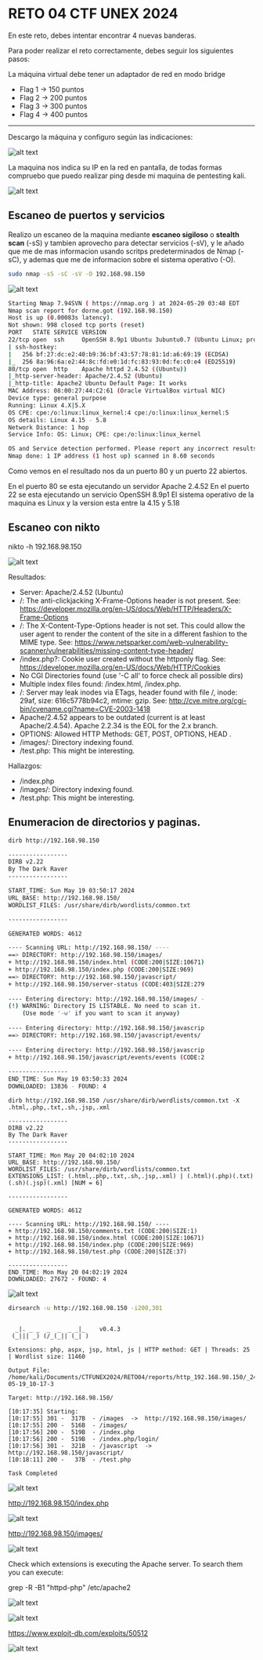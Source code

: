 # RETO 04 CTF UNEX 2024

En este reto, debes intentar encontrar 4 nuevas banderas.

Para poder realizar el reto correctamente, debes seguir los siguientes pasos:

La máquina virtual debe tener un adaptador de red en modo bridge

- Flag 1 -> 150 puntos
- Flag 2 -> 200 puntos
- Flag 3 -> 300 puntos
- Flag 4 -> 400 puntos

---

Descargo la máquina y configuro según las indicaciones:

![alt text](image-7.png)

La maquina nos indica su IP en la red en pantalla, de todas formas compruebo que puedo realizar ping desde mi maquina de pentesting kali.

![alt text](image-9.png)

## Escaneo de puertos y servicios

Realizo un escaneo de la maquina mediante **escaneo sigiloso** o **stealth scan** (-sS) y tambien aprovecho para detectar servicios (-sV), y le añado que me de mas informacion usando scritps predeterminados de Nmap (-sC), y ademas que me de informacion sobre el sistema operativo (-O).

```bash
sudo nmap -sS -sC -sV -O 192.168.98.150
```

![alt text](image-10.png)

```bash
Starting Nmap 7.94SVN ( https://nmap.org ) at 2024-05-20 03:48 EDT
Nmap scan report for dorne.got (192.168.98.150)
Host is up (0.00083s latency).
Not shown: 998 closed tcp ports (reset)
PORT   STATE SERVICE VERSION
22/tcp open  ssh     OpenSSH 8.9p1 Ubuntu 3ubuntu0.7 (Ubuntu Linux; protocol 2.0)
| ssh-hostkey: 
|   256 bf:27:dc:e2:40:b9:36:bf:43:57:78:81:1d:a6:69:19 (ECDSA)
|_  256 8a:96:6a:e2:44:8c:fd:e0:1d:fc:83:93:0d:fe:c0:e4 (ED25519)
80/tcp open  http    Apache httpd 2.4.52 ((Ubuntu))
|_http-server-header: Apache/2.4.52 (Ubuntu)
|_http-title: Apache2 Ubuntu Default Page: It works
MAC Address: 08:00:27:44:C2:61 (Oracle VirtualBox virtual NIC)
Device type: general purpose
Running: Linux 4.X|5.X
OS CPE: cpe:/o:linux:linux_kernel:4 cpe:/o:linux:linux_kernel:5
OS details: Linux 4.15 - 5.8
Network Distance: 1 hop
Service Info: OS: Linux; CPE: cpe:/o:linux:linux_kernel

OS and Service detection performed. Please report any incorrect results at https://nmap.org/submit/ .
Nmap done: 1 IP address (1 host up) scanned in 8.60 seconds
```

Como vemos en el resultado nos da un puerto 80 y un puerto 22 abiertos.

En el puerto 80 se esta ejecutando un servidor Apache 2.4.52
En el puerto 22 se esta ejecutando un servicio OpenSSH 8.9p1
El sistema operativo de la maquina es Linux y la version esta entre la 4.15 y 5.18

## Escaneo con nikto

nikto -h 192.168.98.150

![alt text](image-11.png)

Resultados:

+ Server: Apache/2.4.52 (Ubuntu)
+ /: The anti-clickjacking X-Frame-Options header is not present. See: https://developer.mozilla.org/en-US/docs/Web/HTTP/Headers/X-Frame-Options
+ /: The X-Content-Type-Options header is not set. This could allow the user agent to render the content of the site in a different fashion to the MIME type. See: https://www.netsparker.com/web-vulnerability-scanner/vulnerabilities/missing-content-type-header/
+ /index.php?: Cookie user created without the httponly flag. See: https://developer.mozilla.org/en-US/docs/Web/HTTP/Cookies
+ No CGI Directories found (use '-C all' to force check all possible dirs)
+ Multiple index files found: /index.html, /index.php.
+ /: Server may leak inodes via ETags, header found with file /, inode: 29af, size: 616c5778b94c2, mtime: gzip. See: http://cve.mitre.org/cgi-bin/cvename.cgi?name=CVE-2003-1418
+ Apache/2.4.52 appears to be outdated (current is at least Apache/2.4.54). Apache 2.2.34 is the EOL for the 2.x branch.
+ OPTIONS: Allowed HTTP Methods: GET, POST, OPTIONS, HEAD .
+ /images/: Directory indexing found.
+ /test.php: This might be interesting.

Hallazgos:

+ /index.php
+ /images/: Directory indexing found.
+ /test.php: This might be interesting.


## Enumeracion de directorios y paginas.

```bash
dirb http://192.168.98.150
```

```bash
-----------------
DIRB v2.22    
By The Dark Raver
-----------------

START_TIME: Sun May 19 03:50:17 2024
URL_BASE: http://192.168.98.150/
WORDLIST_FILES: /usr/share/dirb/wordlists/common.txt

-----------------

GENERATED WORDS: 4612                                                          

---- Scanning URL: http://192.168.98.150/ ----
==> DIRECTORY: http://192.168.98.150/images/            
+ http://192.168.98.150/index.html (CODE:200|SIZE:10671)
+ http://192.168.98.150/index.php (CODE:200|SIZE:969)   
==> DIRECTORY: http://192.168.98.150/javascript/        
+ http://192.168.98.150/server-status (CODE:403|SIZE:279
                                                        
---- Entering directory: http://192.168.98.150/images/ -
(!) WARNING: Directory IS LISTABLE. No need to scan it. 
    (Use mode '-w' if you want to scan it anyway)
                                                        
---- Entering directory: http://192.168.98.150/javascrip
==> DIRECTORY: http://192.168.98.150/javascript/events/ 
                                                        
---- Entering directory: http://192.168.98.150/javascrip
+ http://192.168.98.150/javascript/events/events (CODE:2
                                                        
-----------------
END_TIME: Sun May 19 03:50:33 2024
DOWNLOADED: 13836 - FOUND: 4

```

```
dirb http://192.168.98.150 /usr/share/dirb/wordlists/common.txt -X .html,.php,.txt,.sh,.jsp,.xml
```

```
-----------------
DIRB v2.22    
By The Dark Raver
-----------------

START_TIME: Mon May 20 04:02:10 2024
URL_BASE: http://192.168.98.150/
WORDLIST_FILES: /usr/share/dirb/wordlists/common.txt
EXTENSIONS_LIST: (.html,.php,.txt,.sh,.jsp,.xml) | (.html)(.php)(.txt)(.sh)(.jsp)(.xml) [NUM = 6]

-----------------

GENERATED WORDS: 4612                                                          

---- Scanning URL: http://192.168.98.150/ ----
+ http://192.168.98.150/comments.txt (CODE:200|SIZE:1)                                              
+ http://192.168.98.150/index.html (CODE:200|SIZE:10671)                                            
+ http://192.168.98.150/index.php (CODE:200|SIZE:969)                                               
+ http://192.168.98.150/test.php (CODE:200|SIZE:37)                                                 
                                                                                                    
-----------------
END_TIME: Mon May 20 04:02:19 2024
DOWNLOADED: 27672 - FOUND: 4

```

![alt text](image-12.png)


```bash
dirsearch -u http://192.168.98.150 -i200,301
```


```

  _|. _ _  _  _  _ _|_    v0.4.3                                                                  
 (_||| _) (/_(_|| (_| )                                                                           
                                                                                                  
Extensions: php, aspx, jsp, html, js | HTTP method: GET | Threads: 25 | Wordlist size: 11460

Output File: /home/kali/Documents/CTFUNEX2024/RETO04/reports/http_192.168.98.150/_24-05-19_10-17-3

Target: http://192.168.98.150/

[10:17:35] Starting:                                                                              
[10:17:55] 301 -  317B  - /images  ->  http://192.168.98.150/images/        
[10:17:55] 200 -  516B  - /images/                                          
[10:17:56] 200 -  519B  - /index.php                                        
[10:17:56] 200 -  519B  - /index.php/login/                                 
[10:17:56] 301 -  321B  - /javascript  ->  http://192.168.98.150/javascript/
[10:18:11] 200 -   37B  - /test.php                                         
                                                                             
Task Completed 
```

![alt text](image-6.png)

http://192.168.98.150/index.php

![alt text](image.png)

http://192.168.98.150/images/

![alt text](image-1.png)

Check which extensions is executing the Apache server. To search them you can execute:

grep -R -B1 "httpd-php" /etc/apache2


![alt text](image-2.png)

![alt text](image-3.png)

https://www.exploit-db.com/exploits/50512

![alt text](image-4.png)